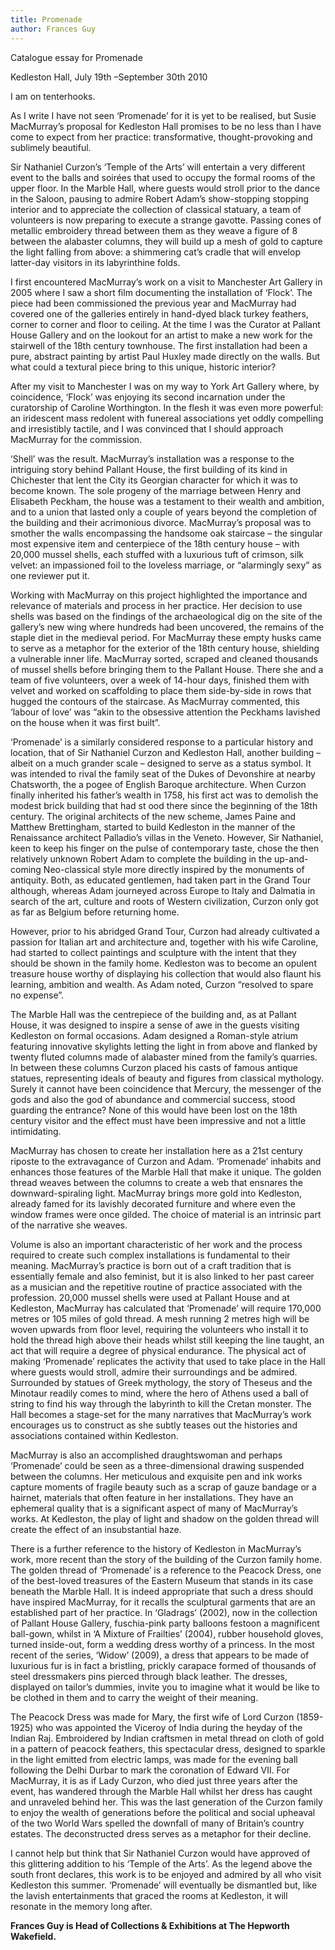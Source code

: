 ```yaml
---
title: Promenade
author: Frances Guy
---
```

Catalogue essay for Promenade

Kedleston Hall, July 19th –September 30th 2010

I am on tenterhooks.

As I write I have not seen ‘Promenade’ for it is yet to be realised, but Susie MacMurray’s proposal for Kedleston Hall promises to be no less than I have come to expect from her practice: transformative, thought-provoking and sublimely beautiful.

Sir Nathaniel Curzon’s ‘Temple of the Arts’ will entertain a very different event to the balls and soirées that used to occupy the formal rooms of the upper floor. In the Marble Hall, where guests would stroll prior to the dance in the Saloon, pausing to admire Robert Adam’s show-stopping stopping interior and to appreciate the collection of classical statuary, a team of volunteers is now preparing to execute a strange gavotte. Passing cones of metallic embroidery thread between them as they weave a figure of 8 between the alabaster columns, they will build up a mesh of gold to capture the light falling from above: a shimmering cat’s cradle that will envelop latter-day visitors in its labyrinthine folds.

I first encountered MacMurray’s work on a visit to Manchester Art Gallery in 2005 where I saw a short film documenting the installation of ‘Flock’. The piece had been commissioned the previous year and MacMurray had covered one of the galleries entirely in hand-dyed black turkey feathers, corner to corner and floor to ceiling. At the time I was the Curator at Pallant House Gallery and on the lookout for an artist to make a new work for the stairwell of the 18th century townhouse. The first installation had been a pure, abstract painting by artist Paul Huxley made directly on the walls. But what could a textural piece bring to this unique, historic interior?

After my visit to Manchester I was on my way to York Art Gallery where, by coincidence, ‘Flock’ was enjoying its second incarnation under the curatorship of Caroline Worthington. In the flesh it was even more powerful: an iridescent mass redolent with funereal associations yet oddly compelling and irresistibly tactile, and I was convinced that I should approach MacMurray for the commission.

‘Shell’ was the result. MacMurray’s installation was a response to the intriguing story behind Pallant House, the first building of its kind in Chichester that lent the City its Georgian character for which it was to become known. The sole progeny of the marriage between Henry and Elisabeth Peckham, the house was a testament to their wealth and ambition, and to a union that lasted only a couple of years beyond the completion of the building and their acrimonious divorce. MacMurray’s proposal was to smother the walls encompassing the handsome oak staircase – the singular most expensive item and centerpiece of the 18th century house – with 20,000 mussel shells, each stuffed with a luxurious tuft of crimson, silk velvet: an impassioned foil to the loveless marriage, or “alarmingly sexy” as one reviewer put it.

Working with MacMurray on this project highlighted the importance and relevance of materials and process in her practice. Her decision to use shells was based on the findings of the archaeological dig on the site of the gallery’s new wing where hundreds had been uncovered, the remains of the staple diet in the medieval period. For MacMurray these empty husks came to serve as a metaphor for the exterior of the 18th century house, shielding a vulnerable inner life. MacMurray sorted, scraped and cleaned thousands of mussel shells before bringing them to the Pallant House. There she and a team of five volunteers, over a week of 14-hour days, finished them with velvet and worked on scaffolding to place them side-by-side in rows that hugged the contours of the staircase. As MacMurray commented, this ‘labour of love’ was “akin to the obsessive attention the Peckhams lavished on the house when it was first built”.

‘Promenade’ is a similarly considered response to a particular history and location, that of Sir Nathaniel Curzon and Kedleston Hall, another building – albeit on a much grander scale – designed to serve as a status symbol. It was intended to rival the family seat of the Dukes of Devonshire at nearby Chatsworth, the a pogee of English Baroque architecture. When Curzon finally inherited his father’s wealth in 1758, his first act was to demolish the modest brick building that had st ood there since the beginning of the 18th century. The original architects of the new scheme, James Paine and Matthew Brettingham, started to build Kedleston in the manner of the Renaissance architect Palladio’s villas in the Veneto. However, Sir Nathaniel, keen to keep his finger on the pulse of contemporary taste, chose the then relatively unknown Robert Adam to complete the building in the up-and-coming Neo-classical style more directly inspired by the monuments of antiquity. Both, as educated gentlemen, had taken part in the Grand Tour although, whereas Adam journeyed across Europe to Italy and Dalmatia in search of the art, culture and roots of Western civilization, Curzon only got as far as Belgium before returning home.

However, prior to his abridged Grand Tour, Curzon had already cultivated a passion for Italian art and architecture and, together with his wife Caroline, had started to collect paintings and sculpture with the intent that they should be shown in the family home. Kedleston was to become an opulent treasure house worthy of displaying his collection that would also flaunt his learning, ambition and wealth. As Adam noted, Curzon “resolved to spare no expense”.

The Marble Hall was the centrepiece of the building and, as at Pallant House, it was designed to inspire a sense of awe in the guests visiting Kedleston on formal occasions. Adam designed a Roman-style atrium featuring innovative skylights letting the light in from above and flanked by twenty fluted columns made of alabaster mined from the family’s quarries. In between these columns Curzon placed his casts of famous antique statues, representing ideals of beauty and figures from classical mythology. Surely it cannot have been coincidence that Mercury, the messenger of the gods and also the god of abundance and commercial success, stood guarding the entrance? None of this would have been lost on the 18th century visitor and the effect must have been impressive and not a little intimidating.

MacMurray has chosen to create her installation here as a 21st century riposte to the extravagance of Curzon and Adam. ‘Promenade’ inhabits and enhances those features of the Marble Hall that make it unique. The golden thread weaves between the columns to create a web that ensnares the downward-spiraling light. MacMurray brings more gold into Kedleston, already famed for its lavishly decorated furniture and where even the window frames were once gilded. The choice of material is an intrinsic part of the narrative she weaves.

Volume is also an important characteristic of her work and the process required to create such complex installations is fundamental to their meaning. MacMurray’s practice is born out of a craft tradition that is essentially female and also feminist, but it is also linked to her past career as a musician and the repetitive routine of practice associated with the profession. 20,000 mussel shells were used at Pallant House and at Kedleston, MacMurray has calculated that ‘Promenade’ will require 170,000 metres or 105 miles of gold thread. A mesh running 2 metres high will be woven upwards from floor level, requiring the volunteers who install it to hold the thread high above their heads whilst still keeping the line taught, an act that will require a degree of physical endurance. The physical act of making ‘Promenade’ replicates the activity that used to take place in the Hall where guests would stroll, admire their surroundings and be admired. Surrounded by statues of Greek mythology, the story of Theseus and the Minotaur readily comes to mind, where the hero of Athens used a ball of string to find his way through the labyrinth to kill the Cretan monster. The Hall becomes a stage-set for the many narratives that MacMurray’s work encourages us to construct as she subtly teases out the histories and associations contained within Kedleston.

MacMurray is also an accomplished draughtswoman and perhaps ‘Promenade’ could be seen as a three-dimensional drawing suspended between the columns. Her meticulous and exquisite pen and ink works capture moments of fragile beauty such as a scrap of gauze bandage or a hairnet, materials that often feature in her installations. They have an ephemeral quality that is a significant aspect of many of MacMurray’s works. At Kedleston, the play of light and shadow on the golden thread will create the effect of an insubstantial haze.

There is a further reference to the history of Kedleston in MacMurray’s work, more recent than the story of the building of the Curzon family home. The golden thread of ‘Promenade’ is a reference to the Peacock Dress, one of the best-loved treasures of the Eastern Museum that stands in its case beneath the Marble Hall. It is indeed appropriate that such a dress should have inspired MacMurray, for it recalls the sculptural garments that are an established part of her practice. In ‘Gladrags’ (2002), now in the collection of Pallant House Gallery, fuschia-pink party balloons festoon a magnificent ball-gown, whilst in ‘A Mixture of Frailties’ (2004), rubber household gloves, turned inside-out, form a wedding dress worthy of a princess. In the most recent of the series, ‘Widow’ (2009), a dress that appears to be made of luxurious fur is in fact a bristling, prickly carapace formed of thousands of steel dressmakers pins pierced through black leather. The dresses, displayed on tailor’s dummies, invite you to imagine what it would be like to be clothed in them and to carry the weight of their meaning.

The Peacock Dress was made for Mary, the first wife of Lord Curzon (1859-1925) who was appointed the Viceroy of India during the heyday of the Indian Raj. Embroidered by Indian craftsmen in metal thread on cloth of gold in a pattern of peacock feathers, this spectacular dress, designed to sparkle in the light emitted from electric lamps, was made for the evening ball following the Delhi Durbar to mark the coronation of Edward VII. For MacMurray, it is as if Lady Curzon, who died just three years after the event, has wandered through the Marble Hall whilst her dress has caught and unraveled behind her. This was the last generation of the Curzon family to enjoy the wealth of generations before the political and social upheaval of the two World Wars spelled the downfall of many of Britain’s country estates. The deconstructed dress serves as a metaphor for their decline.

I cannot help but think that Sir Nathaniel Curzon would have approved of this glittering addition to his ‘Temple of the Arts’. As the legend above the south front declares, this work is to be enjoyed and admired by all who visit Kedleston this summer. ‘Promenade’ will eventually be dismantled but, like the lavish entertainments that graced the rooms at Kedleston, it will resonate in the memory long after.

**Frances Guy is Head of Collections & Exhibitions at The Hepworth Wakefield.**
